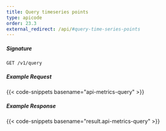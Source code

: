 ```yaml
---
title: Query timeseries points
type: apicode
order: 23.3
external_redirect: /api/#query-time-series-points
---
```


##### Signature
`GET /v1/query`
##### Example Request
{{< code-snippets basename="api-metrics-query" >}}
##### Example Response
{{< code-snippets basename="result.api-metrics-query" >}}
